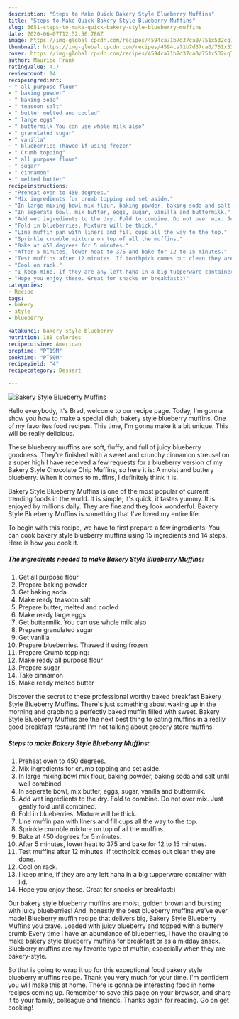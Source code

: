 ```yaml
---
description: "Steps to Make Quick Bakery Style Blueberry Muffins"
title: "Steps to Make Quick Bakery Style Blueberry Muffins"
slug: 3651-steps-to-make-quick-bakery-style-blueberry-muffins
date: 2020-06-07T12:52:56.786Z
image: https://img-global.cpcdn.com/recipes/4594ca71b7d37ca0/751x532cq70/bakery-style-blueberry-muffins-recipe-main-photo.jpg
thumbnail: https://img-global.cpcdn.com/recipes/4594ca71b7d37ca0/751x532cq70/bakery-style-blueberry-muffins-recipe-main-photo.jpg
cover: https://img-global.cpcdn.com/recipes/4594ca71b7d37ca0/751x532cq70/bakery-style-blueberry-muffins-recipe-main-photo.jpg
author: Maurice Frank
ratingvalue: 4.7
reviewcount: 14
recipeingredient:
- " all purpose flour"
- " baking powder"
- " baking soda"
- " teasoon salt"
- " butter melted and cooled"
- " large eggs"
- " buttermilk You can use whole milk also"
- " granulated sugar"
- " vanilla"
- " blueberries Thawed if using frozen"
- " Crumb topping"
- " all purpose flour"
- " sugar"
- " cinnamon"
- " melted butter"
recipeinstructions:
- "Preheat oven to 450 degrees."
- "Mix ingredients for crumb topping and set aside."
- "In large mixing bowl mix flour, baking powder, baking soda and salt until well combined."
- "In seperate bowl, mix butter, eggs, sugar, vanilla and buttermilk."
- "Add wet ingredients to the dry. Fold to combine. Do not over mix. Just gently fold until combined."
- "Fold in blueberries. Mixture will be thick."
- "Line muffin pan with liners and fill cups all the way to the top."
- "Sprinkle crumble mixture on top of all the muffins."
- "Bake at 450 degrees for 5 minutes."
- "After 5 minutes, lower heat to 375 and bake for 12 to 15 minutes."
- "Test muffins after 12 minutes. If toothpick comes out clean they are done."
- "Cool on rack."
- "I keep mine, if they are any left haha in a big tupperware container with lid."
- "Hope you enjoy these. Great for snacks or breakfast:)"
categories:
- Recipe
tags:
- bakery
- style
- blueberry

katakunci: bakery style blueberry 
nutrition: 188 calories
recipecuisine: American
preptime: "PT19M"
cooktime: "PT50M"
recipeyield: "4"
recipecategory: Dessert

---
```



![Bakery Style Blueberry Muffins](https://img-global.cpcdn.com/recipes/4594ca71b7d37ca0/751x532cq70/bakery-style-blueberry-muffins-recipe-main-photo.jpg)

Hello everybody, it's Brad, welcome to our recipe page. Today, I'm gonna show you how to make a special dish, bakery style blueberry muffins. One of my favorites food recipes. This time, I'm gonna make it a bit unique. This will be really delicious.

These blueberry muffins are soft, fluffy, and full of juicy blueberry goodness. They&#39;re finished with a sweet and crunchy cinnamon streusel on a super high I have received a few requests for a blueberry version of my Bakery Style Chocolate Chip Muffins, so here it is: A moist and buttery blueberry. When it comes to muffins, I definitely think it is.

Bakery Style Blueberry Muffins is one of the most popular of current trending foods in the world. It is simple, it's quick, it tastes yummy. It is enjoyed by millions daily. They are fine and they look wonderful. Bakery Style Blueberry Muffins is something that I've loved my entire life.


To begin with this recipe, we have to first prepare a few ingredients. You can cook bakery style blueberry muffins using 15 ingredients and 14 steps. Here is how you cook it.

<!--inarticleads1-->

##### The ingredients needed to make Bakery Style Blueberry Muffins:

1. Get  all purpose flour
1. Prepare  baking powder
1. Get  baking soda
1. Make ready  teasoon salt
1. Prepare  butter, melted and cooled
1. Make ready  large eggs
1. Get  buttermilk. You can use whole milk also
1. Prepare  granulated sugar
1. Get  vanilla
1. Prepare  blueberries. Thawed if using frozen
1. Prepare  Crumb topping:
1. Make ready  all purpose flour
1. Prepare  sugar
1. Take  cinnamon
1. Make ready  melted butter


Discover the secret to these professional worthy baked breakfast Bakery Style Blueberry Muffins. There&#39;s just something about waking up in the morning and grabbing a perfectly baked muffin filled with sweet. Bakery Style Blueberry Muffins are the next best thing to eating muffins in a really good breakfast restaurant! I&#39;m not talking about grocery store muffins. 

<!--inarticleads2-->

##### Steps to make Bakery Style Blueberry Muffins:

1. Preheat oven to 450 degrees.
1. Mix ingredients for crumb topping and set aside.
1. In large mixing bowl mix flour, baking powder, baking soda and salt until well combined.
1. In seperate bowl, mix butter, eggs, sugar, vanilla and buttermilk.
1. Add wet ingredients to the dry. Fold to combine. Do not over mix. Just gently fold until combined.
1. Fold in blueberries. Mixture will be thick.
1. Line muffin pan with liners and fill cups all the way to the top.
1. Sprinkle crumble mixture on top of all the muffins.
1. Bake at 450 degrees for 5 minutes.
1. After 5 minutes, lower heat to 375 and bake for 12 to 15 minutes.
1. Test muffins after 12 minutes. If toothpick comes out clean they are done.
1. Cool on rack.
1. I keep mine, if they are any left haha in a big tupperware container with lid.
1. Hope you enjoy these. Great for snacks or breakfast:)


Our bakery style blueberry muffins are moist, golden brown and bursting with juicy blueberries! And, honestly the best blueberry muffins we&#39;ve ever made! Blueberry muffin recipe that delivers big, Bakery Style Blueberry Muffins you crave. Loaded with juicy blueberry and topped with a buttery crumb Every time I have an abundance of blueberries, I have the craving to make bakery style blueberry muffins for breakfast or as a midday snack. Blueberry muffins are my favorite type of muffin, especially when they are bakery-style. 

So that is going to wrap it up for this exceptional food bakery style blueberry muffins recipe. Thank you very much for your time. I'm confident you will make this at home. There is gonna be interesting food in home recipes coming up. Remember to save this page on your browser, and share it to your family, colleague and friends. Thanks again for reading. Go on get cooking!
